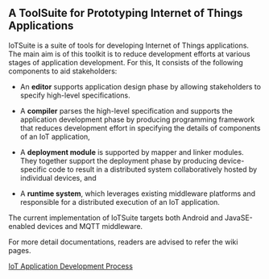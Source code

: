  A ToolSuite for Prototyping Internet of Things Applications
 -----------------------------------------------------------
 
IoTSuite is a suite of tools for  developing Internet of  Things  applications. 
The main aim is of this toolkit is to reduce development efforts at various stages 
of  application development. For this,  It consists of the following components 
to aid stakeholders: 

* An **editor**  supports application design phase by allowing stakeholders 
to specify high-level specifications.

* A **compiler**  parses the high-level specification and supports the application development phase 
by producing programming framework that reduces development effort in specifying the details 
of components of an IoT application, 


* A **deployment module**  is supported by mapper and linker modules. They together  support 
 the deployment phase by producing device-specific code to result in a distributed 
 system collaboratively hosted by individual devices, and 

* A **runtime system**, which leverages existing middleware platforms and 
responsible for a distributed execution of an IoT application. 

The current implementation of IoTSuite targets both Android and JavaSE-enabled 
devices and MQTT middleware. 

For more detail documentations, readers are advised to refer the wiki pages.

[IoT Application Development Process](https://github.com/pankeshlinux/IoTSuite/wiki/IoTApplication_Development_Process)
